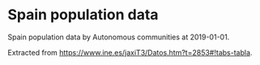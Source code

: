 # Spain population data
Spain population data by Autonomous communities at 2019-01-01.

Extracted from https://www.ine.es/jaxiT3/Datos.htm?t=2853#!tabs-tabla.

